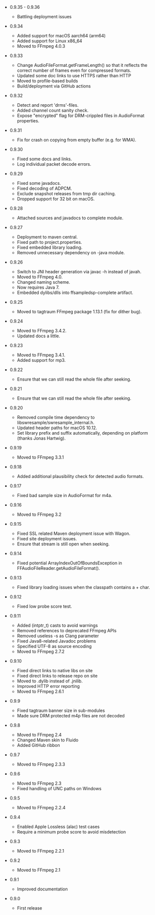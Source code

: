 - 0.9.35 - 0.9.36
  - Battling deployment issues 

 
- 0.9.34
  - Added support for macOS aarch64 (arm64) 
  - Added support for Linux x86_64
  - Moved to FFmpeg 4.0.3


- 0.9.33
  - Change AudioFileFormat.getFrameLength() so that it reflects the correct number
    of frames even for compressed formats.
  - Updated some doc links to use HTTPS rather than HTTP
  - Moved to profile-based builds
  - Build/deployment via GitHub actions


- 0.9.32
  - Detect and report 'drms'-files.
  - Added channel count sanity check.
  - Expose "encrypted" flag for DRM-crippled files in AudioFormat properties.


- 0.9.31
  - Fix for crash on copying from empty buffer (e.g. for WMA).


- 0.9.30
  - Fixed some docs and links.
  - Log individual packet decode errors.


- 0.9.29
  - Fixed some javadocs.
  - Fixed decoding of ADPCM.
  - Exclude snapshot releases from tmp dir caching.
  - Dropped support for 32 bit on macOS.


- 0.9.28
  - Attached sources and javadocs to complete module.


- 0.9.27
  - Deployment to maven central.
  - Fixed path to project.properties.
  - Fixed embedded library loading.
  - Removed unnecessary dependency on -java module.


- 0.9.26
  - Switch to JNI header generation via javac -h instead of javah.
  - Moved to FFmpeg 4.0.
  - Changed naming scheme.
  - Now requires Java 7.
  - Embedded dylibs/dlls into ffsampledsp-complete artifact.


- 0.9.25
  - Moved to tagtraum FFmpeg package 1.13.1 (fix for dither bug).


- 0.9.24
  - Moved to FFmpeg 3.4.2.
  - Updated docs a little.


- 0.9.23
  - Moved to FFmpeg 3.4.1.
  - Added support for mp3.


- 0.9.22
  - Ensure that we can still read the whole file after seeking.


- 0.9.21
  - Ensure that we can still read the whole file after seeking.


- 0.9.20
  - Removed compile time dependency to libswresample/swresample_internal.h.
  - Updated header paths for macOS 10.12.
  - Set library prefix and suffix automatically, depending on platform (thanks Jonas Hartwig).


- 0.9.19
  - Moved to FFmpeg 3.3.1


- 0.9.18
  - Added additional plausibility check for detected audio formats.


- 0.9.17
  - Fixed bad sample size in AudioFormat for m4a.


- 0.9.16
  - Moved to FFmpeg 3.2


- 0.9.15
  - Fixed SSL related Maven deployment issue with Wagon.
  - Fixed site deployment issues.
  - Ensure that stream is still open when seeking.


- 0.9.14
  - Fixed potential ArrayIndexOutOfBoundsException in FFAudioFileReader.getAudioFileFormat().


- 0.9.13
  - Fixed library loading issues when the classpath contains a + char.


- 0.9.12
  - Fixed low probe score test.


- 0.9.11
  - Added (intptr_t) casts to avoid warnings
  - Removed references to deprecated FFmpeg APIs
  - Removed useless -s as Clang parameter
  - Fixed Java8-related Javadoc problems
  - Specified UTF-8 as source encoding
  - Moved to FFmpeg 2.7.2


- 0.9.10
  - Fixed direct links to native libs on site
  - Fixed direct links to release repo on site
  - Moved to .dylib instead of .jnilib.
  - Improved HTTP error reporting
  - Moved to FFmpeg 2.6.1


- 0.9.9
  - Fixed tagtraum banner size in sub-modules
  - Made sure DRM protected m4p files are not decoded


- 0.9.8
  - Moved to FFmpeg 2.4
  - Changed Maven skin to Fluido
  - Added GitHub ribbon


- 0.9.7
  - Moved to FFmpeg 2.3.3


- 0.9.6
  - Moved to FFmpeg 2.3
  - Fixed handling of UNC paths on Windows


- 0.9.5
  - Moved to FFmpeg 2.2.4


- 0.9.4
  - Enabled Apple Lossless (alac) test cases
  - Require a minimum probe score to avoid misdetection


- 0.9.3
  - Moved to FFmpeg 2.2.1


- 0.9.2
  - Moved to FFmpeg 2.1


- 0.9.1
  - Improved documentation


- 0.9.0
  - First release
